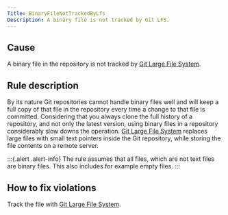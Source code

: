 ```yaml
---
Title: BinaryFileNotTrackedByLfs
Description: A binary file is not tracked by Git LFS.
---
```


<?# Table Class=table HeaderRows=0 ?>
<?*
"Rule Id" BinaryFileNotTrackedByLfs
Priority Warning
?>
<?#/ Table ?>

## Cause

A binary file in the repository is not tracked by [Git Large File System].

## Rule description

By its nature Git repositories cannot handle binary files well and will keep a full copy of that file in the repository every time a change to that file is committed.
Considering that you always clone the full history of a repository, and not only the latest version, using binary files in a repository considerably slow downs the operation.
[Git Large File System] replaces large files with small text pointers inside the Git repository, while storing the file contents on a remote server.

:::{.alert .alert-info}
The rule assumes that all files, which are not text files are binary files.
This also includes for example empty files.
:::

## How to fix violations

Track the file with [Git Large File System].

[Git Large File System]: https://git-lfs.github.com/
